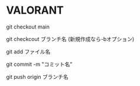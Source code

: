 # VALORANT
git checkout main

git checkcout ブランチ名 (新規作成なら-bオプション)

git add ファイル名

git commit -m "コミット名"

git push origin ブランチ名
